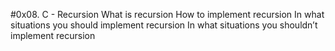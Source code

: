 #0x08. C - Recursion
What is recursion
How to implement recursion
In what situations you should implement recursion
In what situations you shouldn’t implement recursion
